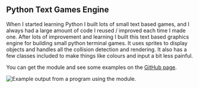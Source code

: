 Python Text Games Engine
------------------------

When I started learning Python I built lots of small text based games, and I always had a large amount of code I reused / improved each time I made one. After lots of improvement and learning I built this text based graphics engine for building small python terminal games. It uses sprites to display objects and handles all the collision detection and rendering. It also has a few classes included to make things like colours and input a bit less painful.

You can get the module and see some examples on the [GitHub page](https://github.com/olls/graphics).

<div><img src="/~olls/readme-imgs/graphics/terrain.png" alt="Example output from a program using the module." class="no-border"></div>